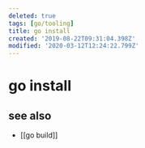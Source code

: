 ```yaml
---
deleted: true
tags: [go/tooling]
title: go install
created: '2019-08-22T09:31:04.398Z'
modified: '2020-03-12T12:24:22.799Z'
---
```


# go install

## see also
- [[go build]]
